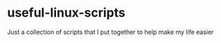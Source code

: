 # useful-linux-scripts
Just a collection of scripts that I put together to help make my life easier
